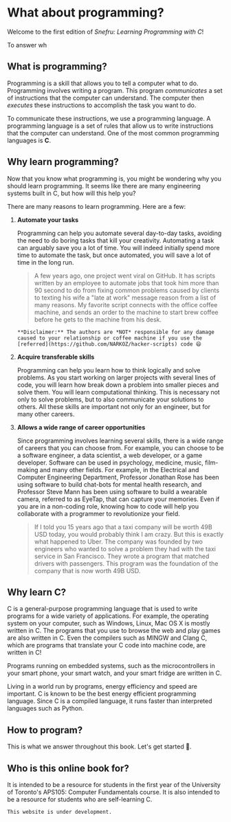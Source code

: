 # What about programming?

Welcome to the first edition of *Snefru: Learning Programming with C*!  

To answer wh

## What is programming?

Programming is a skill that allows you to tell a computer what to do. Programming involves writing a program. This program *communicates* a set of instructions that the computer can understand. The computer then *executes* these instructions to accomplish the task you want to do.

To communicate these instructions, we use a programming language. A programming language is a set of rules that allow us to write instructions that the computer can understand. One of the most common programming languages is **C**. 

## Why learn programming?

Now that you know what programming is, you might be wondering why you should learn programming. It seems like there are many engineering systems built in C, but how will this help you? 

There are many reasons to learn programming. Here are a few:

1. **Automate your tasks**

    Programming can help you automate several day-to-day tasks, avoiding the need to do boring tasks that kill your creativity. Automating a task can arguably save you a lot of time. You will indeed initially spend more time to automate the task, but once automated, you will save a lot of time in the long run. 


    > A few years ago, one project went viral on GitHub. It has scripts written by an employee to automate jobs that took him more than 90 second to do from fixing common problems caused by clients to texting his wife a "late at work" message reason from a list of many reasons. My favorite script connects with the office coffee machine, and sends an order to the machine to start brew coffee before he gets to the machine from his desk.  
    ```{warning}
    **Disclaimer:** The authors are *NOT* responsible for any damage caused to your relationship or coffee machine if you use the [referred](https://github.com/NARKOZ/hacker-scripts) code 😄
    ```

2. **Acquire transferable skills**
   
    Programming can help you learn how to think logically and solve problems. As you start working on larger projects with several lines of code, you will learn how break down a problem into smaller pieces and solve them. You will learn computational thinking. This is necessary not only to solve problems, but to also communicate your solutions to others. All these skills are important not only for an engineer, but for many other careers.
    

3. **Allows a wide range of career opportunities**
   
    Since programming involves learning several skills, there is a wide range of careers that you can choose from. For example, you can choose to be a software engineer, a data scientist, a web developer, or a game developer. Software can be used in psychology, medicine, music, film-making and many other fields. For example, in the Electrical and Computer Engineering Department, Professor Jonathan Rose has been using software to build chat-bots for mental health research, and Professor Steve Mann has been using software to build a wearable camera, referred to as EyeTap, that can capture your memories. Even if you are in a non-coding role, knowing how to code will help you collaborate with a programmer to revolutionize your field.
   
    > If I told you 15 years ago that a taxi company will be worth 49B USD today, you would probably think I am crazy. But this is exactly what happened to Uber. The company was founded by two engineers who wanted to solve a problem they had with the taxi service in San Francisco. They wrote a program that matched drivers with passengers. This program was the foundation of the company that is now worth 49B USD.

## Why learn C?

C is a general-purpose programming language that is used to write programs for a wide variety of applications. For example, the operating system on your computer, such as Windows, Linux, Mac OS X is mostly written in C. The programs that you use to browse the web and play games are also written in C. Even the compilers such as MINGW and Clang C, which are programs that translate your C code into machine code, are written in C! 

Programs running on embedded systems, such as the microcontrollers in your smart phone, your smart watch, and your smart fridge are written in C. 

Living in a world run by programs, energy efficiency and speed are important. C is known to be the best energy efficient programming language. Since C is a compiled language, it runs faster than interpreted languages such as Python.

## How to program?

This is what we answer throughout this book. Let's get started 💪.

## Who is this online book for?

It is intended to be a resource for students in the first year of the University of Toronto's APS105: Computer Fundamentals course. It is also intended to be a resource for students who are self-learning C.

```{warning}
This website is under development.
```